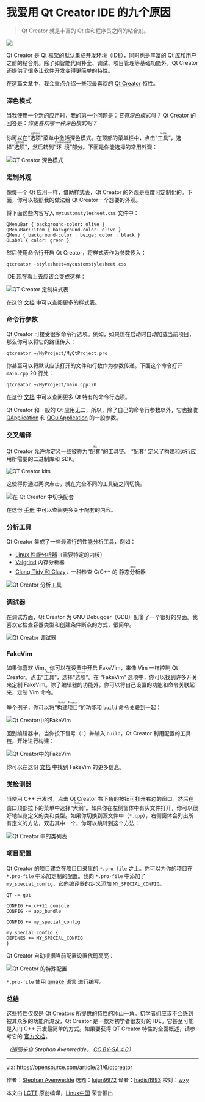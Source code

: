 [#]: subject: (9 reasons I love to use the Qt Creator IDE)
[#]: via: (https://opensource.com/article/21/6/qtcreator)
[#]: author: (Stephan Avenwedde https://opensource.com/users/hansic99)
[#]: collector: (lujun9972)
[#]: translator: (hadisi1993)
[#]: reviewer: (wxy)
[#]: publisher: (wxy)
[#]: url: (https://linux.cn/article-14767-1.html)

我爱用 Qt Creator IDE 的九个原因
======

> Qt Creator 就是丰富的 Qt 库和程序员之间的粘合剂。

![](https://img.linux.net.cn/data/attachment/album/202206/27/192023otvmu77tl808lltl.jpg)

Qt Creator 是 Qt 框架的默认集成开发环境（IDE），同时也是丰富的 Qt 库和用户之前的粘合剂。除了如智能代码补全、调试、项目管理等基础功能外，Qt Creator 还提供了很多让软件开发变得更简单的特性。

在这篇文章中，我会重点介绍一些我最喜欢的 [Qt Creator][2] 特性。

### 深色模式

当我使用一个新的应用时，我的第一个问题是：_它有深色模式吗？_ Qt Creator 的回答是：_你更喜欢哪一种深色模式呢？_

你可以在“<ruby>选项<rt>Options</rt></ruby>”菜单中激活深色模式。在顶部的菜单栏中，点击“<ruby>工具<rt>Tools</rt></ruby>”，选择“<ruby>选项<rt>Options</rt></ruby>”，然后转到“<ruby>环境<rt>Environment</rt></ruby>”部分。下面是你能选择的常用外观：

![QT Creator 深色模式][3]

### 定制外观

像每一个 Qt 应用一样，借助样式表，Qt Creator 的外观是高度可定制化的。下面，你可以按照我的做法给 Qt Creator一个想要的外观。

将下面这些内容写入 `mycustomstylesheet.css` 文件中：

```
QMenuBar { background-color: olive }
QMenuBar::item { background-color: olive }
QMenu { background-color : beige; color : black }
QLabel { color: green }
```

然后使用命令行开启 Qt Creator，将样式表作为参数传入：

```
qtcreator -stylesheet=mycustomstylesheet.css
```

IDE 现在看上去应该会变成这样：

![QT Creator 定制样式表][5]

在这份 [文档][6] 中可以查阅更多的样式表。

### 命令行参数

Qt Creator 可接受很多命令行选项。例如，如果想在启动时自动加载当前项目，那么你可以将它的路径传入：

```
qtcreator ~/MyProject/MyQtProject.pro
```

你甚至可以将默认应该打开的文件和行数作为参数传递。下面这个命令打开 `main.cpp`  20 行处：

```
qtcreator ~/MyProject/main.cpp:20
```

在这份 [文档][7] 中可以查阅更多 Qt 特有的命令行选项。


Qt Creator 和一般的 Qt 应用无二，所以，除了自己的命令行参数以外，它也接收 [QApplication][8] 和 [QGuiApplication][9] 的一般参数。

### 交叉编译

Qt Creator 允许你定义一些被称为“<ruby>配套<rt>Kit</rt></ruby>”的工具链。 “配套” 定义了构建和运行应用所需要的二进制库和 SDK。

![QT Creator kits][10]

这使得你通过两次点击，就在完全不同的工具链之间切换。

![在 Qt Creator 中切换配套][11]

在这份 [手册][12] 中可以查阅更多关于配套的内容。

### 分析工具

Qt Creator 集成了一些最流行的性能分析工具，例如：

  * [Linux 性能分析器][13]（需要特定的内核） 
  * [Valgrind][14] 内存分析器
  * [Clang-Tidy 和 Clazy][15]，一种检查 C/C++ 的 <ruby>静态分析器<rt>Linter</rt></ruby>

![Qt Creator 分析工具][16]

### 调试器

在调试方面，Qt Creator 为 GNU Debugger（GDB）配备了一个很好的界面。我喜欢它检查容器类型和创建条件断点的方式，很简单。

![Qt Creator 调试器][17]

### FakeVim

如果你喜欢 Vim，你可以在设置中开启 FakeVim，来像 Vim 一样控制 Qt Creator。点击“<ruby>工具<rt>Tools</rt></ruby>”，选择“<ruby>选项<rt>Options</rt></ruby>”。在 “FakeVim” 选项中，你可以找到许多开关来定制 FakeVim。除了编辑器的功能外，你可以将自己设置的功能和命令关联起来，定制 Vim 命令。

举个例子，你可以将“<ruby>构建项目<rt>Build Project</rt></ruby>”的功能和 `build` 命令关联到一起：

![Qt Creator中的FakeVim][18]

回到编辑器中，当你按下冒号（`:`）并输入 `build`，Qt Creator 利用配置的工具链，开始进行构建：

![Qt Creator中的FakeVim][19]

你可以在这份 [文档][20] 中找到 FakeVim 的更多信息。

### 类检测器

当使用 C++ 开发时，点击 Qt Creator 右下角的按钮可打开右边的窗口。然后在窗口顶部拉下的菜单中选择“<ruby>大纲<rt>Outline</rt></ruby>”。如果你在左侧窗体中有头文件打开，你可以很好地纵览定义的类和类型。如果你切换到源文件中（`*.cpp`），右侧窗体会列出所有定义的方法，双击其中一个，你可以跳转到这个方法：

![Qt Creator 中的类列表][21]

### 项目配置

Qt Creator 的项目建立在项目目录里的 `*.pro-file` 之上。你可以为你的项目在 `*.pro-file` 中添加定制的配置。我向 `*.pro-file` 中添加了 `my_special_config`，它向编译器的定义添加 `MY_SPECIAL_CONFIG`。

```
QT -= gui

CONFIG += c++11 console
CONFIG -= app_bundle

CONFIG += my_special_config

my_special_config {
DEFINES += MY_SPECIAL_CONFIG
}
```

Qt Creator 自动根据当前配置设置代码高亮：

![Qt Creator 的特殊配置][22]

`*.pro-file` 使用 [qmake 语言][23] 进行编写。

### 总结

这些特性仅仅是 Qt Creators 所提供的特性的冰山一角。初学者们应该不会感到被其众多的功能所淹没，Qt Creator 是一款对初学者很友好的 IDE。它甚至可能是入门 C++ 开发最简单的方式。如果要获得 QT Creator 特性的全面概述，请参考它的 [官方文档][24]。

*（插图来自 Stephan Avenwedde， [CC BY-SA 4.0][4]）*

--------------------------------------------------------------------------------

via: https://opensource.com/article/21/6/qtcreator

作者：[Stephan Avenwedde][a]
选题：[lujun9972][b]
译者：[hadisi1993](https://github.com/hadisi1993)
校对：[wxy](https://github.com/wxy)

本文由 [LCTT](https://github.com/LCTT/TranslateProject) 原创编译，[Linux中国](https://linux.cn/) 荣誉推出

[a]: https://opensource.com/users/hansic99
[b]: https://github.com/lujun9972
[1]: https://opensource.com/sites/default/files/styles/image-full-size/public/lead-images/lenovo-thinkpad-laptop-concentration-focus-windows-office.png?itok=-8E2ihcF (Woman using laptop concentrating)
[2]: https://www.qt.io/product/development-tools
[3]: https://opensource.com/sites/default/files/uploads/qt_creator_dark_mode.png ( QT Creator dark mode)
[4]: https://creativecommons.org/licenses/by-sa/4.0/
[5]: https://opensource.com/sites/default/files/uploads/qt_creator_custom_stylesheet2.png (QT Creator custom stylesheet)
[6]: https://doc.qt.io/qt-5/stylesheet-reference.html
[7]: https://doc.qt.io/qtcreator/creator-cli.html
[8]: https://doc.qt.io/qt-5/qapplication.html#QApplication
[9]: https://doc.qt.io/qt-5/qguiapplication.html#supported-command-line-options
[10]: https://opensource.com/sites/default/files/uploads/qt_creator_cross_compiling.png (QT Creator kits)
[11]: https://opensource.com/sites/default/files/uploads/qt_creator_select_kits.png (Switching between Kits in Qt Creator)
[12]: https://doc.qt.io/qtcreator/creator-targets.html
[13]: https://doc.qt.io/qtcreator/creator-cpu-usage-analyzer.html
[14]: https://doc.qt.io/qtcreator/creator-valgrind-overview.html
[15]: https://doc.qt.io/qtcreator/creator-clang-tools.html
[16]: https://opensource.com/sites/default/files/uploads/qt_creator_analyzer.png (Qt Creator analyzer)
[17]: https://opensource.com/sites/default/files/uploads/qt_creator_debugger2.png (Qt Creator debugger)
[18]: https://opensource.com/sites/default/files/uploads/qt_creator_fakevim_ex_commands.png (FakeVim in Qt Creator)
[19]: https://opensource.com/sites/default/files/uploads/qt_creator_fakevim_build_commands.png (FakeVim in Qt Creator)
[20]: https://doc.qt.io/qtcreator/creator-editor-fakevim.html
[21]: https://opensource.com/sites/default/files/uploads/qtcreator_class_overview.png (List of classes in Qt Creator)
[22]: https://opensource.com/sites/default/files/uploads/qtcreater_special_config.png (Special configuration in Qt Creator)
[23]: https://doc.qt.io/qt-5/qmake-language.html
[24]: https://doc.qt.io/qtcreator/
